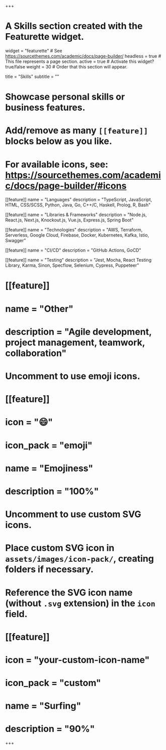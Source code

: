 +++
# A Skills section created with the Featurette widget.
widget = "featurette"  # See https://sourcethemes.com/academic/docs/page-builder/
headless = true  # This file represents a page section.
active = true  # Activate this widget? true/false
weight = 30  # Order that this section will appear.

title = "Skills"
subtitle = ""

# Showcase personal skills or business features.
# 
# Add/remove as many `[[feature]]` blocks below as you like.
# 
# For available icons, see: https://sourcethemes.com/academic/docs/page-builder/#icons


[[feature]]
  name = "Languages"
  description = "TypeScript, JavaScript, HTML, CSS/SCSS, Python, Java, Go, C++/C, Haskell, Prolog, R, Bash"

[[feature]]
  name = "Libraries & Frameworks"
  description = "Node.js, React.js, Next.js, Knockout.js, Vue.js, Express.js, Spring Boot"

[[feature]]
  name = "Technologies"
  description = "AWS, Terraform, Serverless, Google Cloud, Firebase, Docker, Kubernetes, Kafka, Istio, Swagger"

[[feature]]
  name = "CI/CD"
  description = "GitHub Actions, GoCD"

[[feature]]
  name = "Testing"
  description = "Jest, Mocha, React Testing Library, Karma, Sinon, Specflow, Selenium, Cypress, Puppeteer"

# [[feature]]
#  name = "Other"
#  description = "Agile development, project management, teamwork, collaboration"

# Uncomment to use emoji icons.
# [[feature]]
#  icon = ":smile:"
#  icon_pack = "emoji"
#  name = "Emojiness"
#  description = "100%"  

# Uncomment to use custom SVG icons.
# Place custom SVG icon in `assets/images/icon-pack/`, creating folders if necessary.
# Reference the SVG icon name (without `.svg` extension) in the `icon` field.
# [[feature]]
#  icon = "your-custom-icon-name"
#  icon_pack = "custom"
#  name = "Surfing"
#  description = "90%"

+++
